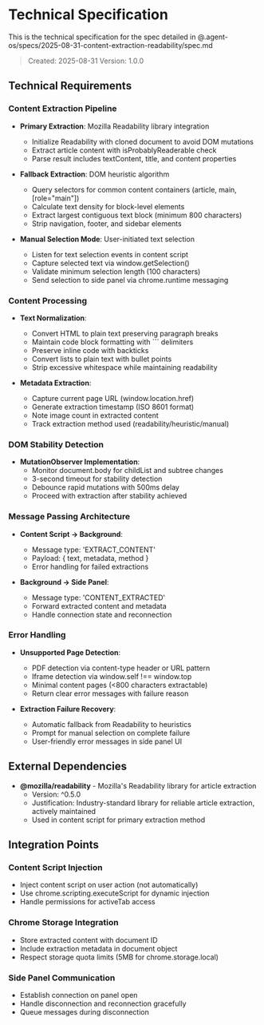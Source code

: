 # Technical Specification

This is the technical specification for the spec detailed in @.agent-os/specs/2025-08-31-content-extraction-readability/spec.md

> Created: 2025-08-31
> Version: 1.0.0

## Technical Requirements

### Content Extraction Pipeline

- **Primary Extraction**: Mozilla Readability library integration
  - Initialize Readability with cloned document to avoid DOM mutations
  - Extract article content with isProbablyReaderable check
  - Parse result includes textContent, title, and content properties
- **Fallback Extraction**: DOM heuristic algorithm
  - Query selectors for common content containers (article, main, [role="main"])
  - Calculate text density for block-level elements
  - Extract largest contiguous text block (minimum 800 characters)
  - Strip navigation, footer, and sidebar elements

- **Manual Selection Mode**: User-initiated text selection
  - Listen for text selection events in content script
  - Capture selected text via window.getSelection()
  - Validate minimum selection length (100 characters)
  - Send selection to side panel via chrome.runtime messaging

### Content Processing

- **Text Normalization**:
  - Convert HTML to plain text preserving paragraph breaks
  - Maintain code block formatting with ``` delimiters
  - Preserve inline code with backticks
  - Convert lists to plain text with bullet points
  - Strip excessive whitespace while maintaining readability

- **Metadata Extraction**:
  - Capture current page URL (window.location.href)
  - Generate extraction timestamp (ISO 8601 format)
  - Note image count in extracted content
  - Track extraction method used (readability/heuristic/manual)

### DOM Stability Detection

- **MutationObserver Implementation**:
  - Monitor document.body for childList and subtree changes
  - 3-second timeout for stability detection
  - Debounce rapid mutations with 500ms delay
  - Proceed with extraction after stability achieved

### Message Passing Architecture

- **Content Script → Background**:
  - Message type: 'EXTRACT_CONTENT'
  - Payload: { text, metadata, method }
  - Error handling for failed extractions

- **Background → Side Panel**:
  - Message type: 'CONTENT_EXTRACTED'
  - Forward extracted content and metadata
  - Handle connection state and reconnection

### Error Handling

- **Unsupported Page Detection**:
  - PDF detection via content-type header or URL pattern
  - Iframe detection via window.self !== window.top
  - Minimal content pages (<800 characters extractable)
  - Return clear error messages with failure reason

- **Extraction Failure Recovery**:
  - Automatic fallback from Readability to heuristics
  - Prompt for manual selection on complete failure
  - User-friendly error messages in side panel UI

## External Dependencies

- **@mozilla/readability** - Mozilla's Readability library for article extraction
  - Version: ^0.5.0
  - Justification: Industry-standard library for reliable article extraction, actively maintained
  - Used in content script for primary extraction method

## Integration Points

### Content Script Injection

- Inject content script on user action (not automatically)
- Use chrome.scripting.executeScript for dynamic injection
- Handle permissions for activeTab access

### Chrome Storage Integration

- Store extracted content with document ID
- Include extraction metadata in document object
- Respect storage quota limits (5MB for chrome.storage.local)

### Side Panel Communication

- Establish connection on panel open
- Handle disconnection and reconnection gracefully
- Queue messages during disconnection
